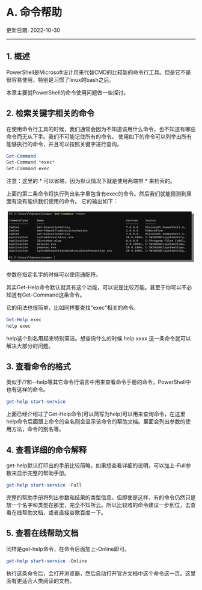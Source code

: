 # A. 命令帮助

更新日期: 2022-10-30

--------------------------------------

## 1.	概述

PowerShell是Microsoft设计用来代替CMD的比较新的命令行工具。但是它不是很容易使用，特别是习惯了linux的bash之后。

本章主要就PowerShell的命令使用问题做一些探讨。

## 2.	检索关键字相关的命令

在使用命令行工具的时候，我们通常会因为不知道该用什么命令，也不知道有哪些命令而无从下手。我们不可能记住所有的命令。
使用如下的命令可以列举出所有能够执行的命令，并且可以按照关键字进行查询。

```powershell
Get-Command
Get-Command *exec*
Get-Command exec
```

注意：这里的 * 可以省略，因为默认情况下就是使用两端带 * 来检索的。

上面的第二条命令将执行列出名字里包含有exec的命令。然后我们就能猜测到里面有没有能供我们使用的命令。
它的输出如下：

![powershell](S001.files/Screenshot_20200724_210836.png)

参数在指定名字的时候可以使用通配符。

其实Get-Help命令默认就具有这个功能，可以说是比较万能。甚至于你可以不必知道有Get-Command这条命令。

它的用法也很简单，比如同样要查找"exec"相关的命令。

```powershell
Get-Help exec
help exec
```

help这个别名用起来特别简洁。想查询什么的时候 help xxxx 这一条命令就可以解决大部分的问题。

## 3.	查看命令的格式

类似于/?和--help等其它命令行语言中用来查看命令手册的命令，PowerShell中也有这样的命令。

```powershell
get-help start-service
```

上面已经介绍过了Get-Help命令(可以简写为help)可以用来查询命令，在这里help命令后面跟上命令的全名则会显示该命令的帮助文档。里面会列出参数的使用方法，命令的别名等。

## 4.	查看详细的命令解释

get-help默认打印出的手册比较简略，如果想查看详细的说明，可以加上-Full参数来显示完整的帮助手册。

```powershell
get-help start-service -Full
```

完整的帮助手册将列出参数和结果的类型信息。但即使是这样，有的命令仍然只是放一个名字和类型在那里，完全不知所云。所以比较难的命令建议一步到位，去查看在线帮助文档，或者直接谷歌百度一下。

## 5.	查看在线帮助文档

同样是get-help命令，在命令后面加上-Online即可。

```powershell
get-help start-service -Online
```

执行这条命令后，会打开浏览器，然后自动打开官方文档中这个命令这一页。这里面有更适合人类阅读的文档。
